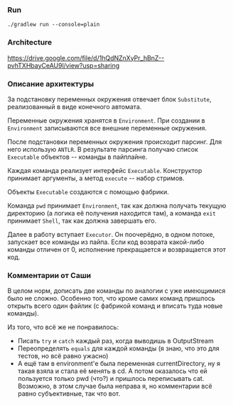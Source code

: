 ### Run ###

`./gradlew run --console=plain`

### Architecture ###

https://drive.google.com/file/d/1hQdNZnXyPr_hBnZ--pvhTXHbayCeAU9l/view?usp=sharing

### Описание архитектуры ###

За подстановку переменных окружения отвечает блок `Substitute`, реализованный в виде конечного автомата. 

Переменные окружения хранятся в `Environment`. При создании в `Environment` записываются все внешние переменные окружения.

После подстановки переменных окружения происходит парсинг. Для него использую `ANTLR`. В результате парсинга получаю список `Executable` объектов -- команды в пайплайне.

Каждая команда реализует интерфейс `Executable`. Конструктор принимает аргументы, а метод `execute` -- набор стримов.

Объекты `Executable` создаются с помощью фабрики.

Команда `pwd` принимает `Environment`, так как должна получать текущую директорию (а логика её получения находится там), а команда `exit` принимает `Shell`, так как должна завершать его.

Далее в работу вступает `Executor`. Он поочерёдно, в одном потоке, запускает все команды из пайпа. Если код возврата какой-либо команды отличен от 0, исполнение прекращается и возвращается этот код.

### Комментарии от Саши ###

В целом норм, дописать две команды по аналогии с уже имеющимися было не сложно. Особенно топ, что кроме самих команд пришлось открыть всего один файлик (с фабрикой команд и вписать туда новые команды).

Из того, что всё же не понравилось:

* Писать `try` и `catch` каждый раз, когда выводишь в OutputStream
* Переопределять `equals` для каждой команды (я знаю, что это для тестов, но всё равно ужасно)
* А ещё там в environment'е была переменная currentDirectory, ну я такая взяла и стала её менять в cd. А потом оказалось что ей пользуется только pwd (что?) и пришлось переписывать cat. Возможно, в этом случае была неправа я, но комментарии всё равно субъективные, так что вот.
